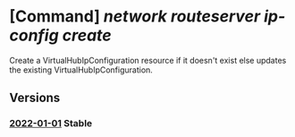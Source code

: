 # [Command] _network routeserver ip-config create_

Create a VirtualHubIpConfiguration resource if it doesn't exist else updates the existing VirtualHubIpConfiguration.

## Versions

### [2022-01-01](/Resources/mgmt-plane/L3N1YnNjcmlwdGlvbnMve30vcmVzb3VyY2Vncm91cHMve30vcHJvdmlkZXJzL21pY3Jvc29mdC5uZXR3b3JrL3ZpcnR1YWxodWJzL3t9L2lwY29uZmlndXJhdGlvbnMve30=/2022-01-01.xml) **Stable**

<!-- mgmt-plane /subscriptions/{}/resourcegroups/{}/providers/microsoft.network/virtualhubs/{}/ipconfigurations/{} 2022-01-01 -->
